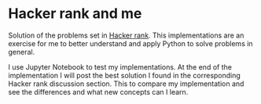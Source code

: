 # Hacker rank and me

Solution of the problems set in [Hacker rank](https://www.hackerrank.com). This implementations are an exercise for me to better understand and apply Python to solve problems in general.

I use Jupyter Notebook to test my implementations. At the end of the implementation I will post the best solution I found in the corresponding Hacker rank discussion section. This to compare my implementation and see the differences and what new concepts can I learn.

